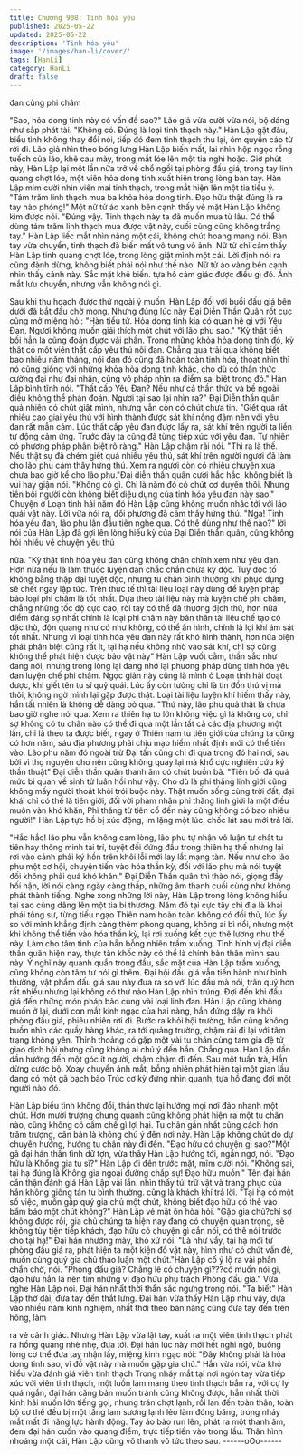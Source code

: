 ```yaml
---
title: Chương 908: Tinh hóa yêu
published: 2025-05-22
updated: 2025-05-22
description: 'Tinh hóa yêu'
image: '/images/han-li/cover/'
tags: [HanLi]
category: HanLi
draft: false
---
```


đan cùng phi châm

"Sao, hỏa dong tinh này có vấn đề sao?" Lão giả vừa cười vừa
nói, bộ dáng như sắp phát tài.
"Không có. Đúng là loại tinh thạch này." Hàn Lập gật đầu, biểu
tình không thay đổi nói, tiếp đó đem tinh thạch thu lại, ôm quyền
cáo từ rời đi.
Lão giả nhìn theo bóng lưng Hàn Lập biến mất, lại nhìn hộp ngọc
rỗng tuếch của lão, khẽ cau mày, trong mắt lóe lên một tia nghi
hoặc.
Giờ phút này, Hàn Lập lại một lần nữa trở về chổ ngồi tại phòng
đấu giá, trong tay linh quang chợt lóe, một viên hỏa dong tinh xuất
hiện trong lòng bàn tay. Hàn Lập mỉm cười nhìn viên mai tinh
thạch, trong mắt hiện lên một tia tiếu ý.
"Tám trăm linh thạch mua ba khỏa hỏa dong tinh. Đạo hữu thật
đúng là ra tay hào phóng!" Một nữ tử áo xanh bên cạnh thấy vẻ
mặt Hàn Lập không kìm được nói.
"Đúng vậy. Tinh thạch này ta đã muốn mua từ lâu. Có thể dùng
tám trăm linh thạch mua được vật này, cuối cùng cũng không
trắng tay." Hàn Lập liếc mắt nhìn nàng một cái, không chút hoang
mang nói. Bàn tay vừa chuyển, tinh thạch đã biến mất vô tung vô
ảnh.
Nữ tử chỉ cảm thấy Hàn Lập tinh quang chợt lóe, trong lòng giật
mình một cái. Lời định nói ra cũng đành dừng, không biết phải nói
như thế nào. Nữ tử áo vàng bên cạnh nhìn thấy cảnh này. Sắc
mặt khẽ biến. tựa hồ cảm giác được điều gì đó. Ánh mắt lưu
chuyển, nhưng vẫn không nói gì.

Sau khi thu hoạch được thứ ngoài ý muốn. Hàn Lập đối với buổi
đấu giá bên dưới đã bắt đầu chờ mong. Nhưng đúng lúc này Đại
Diễn Thần Quân rốt cục cũng mở miệng hỏi: "Hàn tiểu tử. Hỏa
dong tinh kia có quan hệ gì với Yêu Đan. Ngươi không muốn giải
thích một chút với lão phu sao."
"Kỳ thật tiền bối hẳn là cũng đoán được vài phần. Trong những
khỏa hỏa dong tinh đó, kỳ thật có một viên thất cấp yêu thú nội
đan. Chẳng qua trải qua không biết bao nhiêu năm tháng, nội đan
đó cũng đã hoàn toàn tinh hóa, thoạt nhìn thì nó cũng giống với
những khỏa hỏa dong tinh khác, cho dù có thần thức cường đại
như đại nhân, cũng vô pháp nhìn ra điểm sai biệt trong đó."
Hàn Lập bình tĩnh nói.
"Thất cấp Yêu Đan? Nếu như cả thần thức và bề ngoài điều
không thể phán đoán. Ngươi tại sao lại nhìn ra?"
Đại Diễn thần quân quả nhiên có chút giật mình, nhưng vẫn còn
có chút chưa tin. "Giết qua rất nhiều cao giai yêu thú với hình
thành được sát khí nồng đậm nên với yêu đan rất mẫn cảm. Lúc
thất cấp yêu đan được lấy ra, sát khí trên người ta liền tự động
cảm ứng. Trước đây ta cũng đã từng tiếp xúc với yêu đan. Tự
nhiên có phương pháp phân biệt rõ ràng." Hàn Lập chậm rãi nói.
"Thì ra là thế. Nếu thật sự đã chém giết quá nhiều yêu thú, sát khí
trên người ngươi đã làm cho lão phu cảm thấy hứng thú. Xem ra
ngươi còn có nhiều chuyện xưa chưa bao giờ kể cho lão phu."Đại
diễn thần quân cười hắc hắc, không biết là vui hay giận nói.
"Không có gì. Chỉ là năm đó có chút cơ duyên thôi. Nhưng tiền bối
người còn không biết diệu dụng của tinh hóa yêu đan này sao."
Chuyện ở Loạn tinh hải năm đó Hàn Lập cũng không muốn nhắc
tới với lão quái vật này. Lời vừa nói ra, đối phương đã cảm thấy
hứng thú.
"Nga! Tinh hóa yêu đan, lão phu lần đầu tiên nghe qua. Có thể
dùng như thế nào?" lời nói của Hàn Lập đã gợi lên lòng hiếu kỳ
của Đại Diễn thần quân, cũng không hỏi nhiều về chuyện yêu thú

nữa.
"Kỳ thật tinh hóa yêu đan cũng không chân chính xem như yêu
đan. Hơn nữa nếu là làm thuốc luyện đan chắc chắn chứa kỳ độc.
Tuy độc tố không bằng thập đại tuyệt độc, nhưng tu chân bình
thường khi phục dụng sẽ chết ngay lập tức. Trên thực tế thì tài
liệu loại này dùng để luyện pháp bảo loại phi châm là tốt nhất.
Dựa theo tài liệu này mà luyện chế phi châm, chẳng những tốc độ
cực cao, rời tay có thể đả thương địch thủ, hơn nữa điểm đáng sợ
nhất chính là loại phi châm này bản thân tài liệu chế tạo có đặc
thù, độn quang như có như không, có thể ẩn hình, chính là lợi khí
ám sát tốt nhất. Nhưng vì loại tinh hóa yêu đan này rất khó hình
thành, hơn nữa biện phát phân biệt cũng rất ít, tại hạ nếu không
nhờ vào sát khí, chỉ sợ cũng không thể phát hiện được bảo vật
này" Hàn Lập vuốt cằm, thần sắc như đang nói, nhưng trong lòng
lại đang nhớ lại phương pháp dùng tinh hóa yêu đan luyện chế
phi châm.
Ngọc giản này cũng là mình ở Loạn tinh hải đoạt được, khi giết
tên tu sĩ quỷ quái. Lúc ấy còn tưởng chỉ là tin đồn thú vị mà thôi,
không ngờ mình lại gặp được thật. Loại tài liệu luyện khí hiếm
thấy này, hắn tất nhiên là không dễ dàng bỏ qua.
"Thứ này, lão phu quả thật là chưa bao giờ nghe nói qua. Xem ra
thiên hạ to lớn không việc gì là không có, chỉ sợ không có tu chân
nào có thể đi qua một lần tất cả các địa phương một lần, chỉ là
theo ta được biết, ngay ở Thiên nam tu tiên giới của chúng ta
cũng có hơn năm, sáu địa phương phải chịu mạo hiểm nhất định
mới có thể tiến vào. Lão phu năm đó ngoài trừ Đại tấn cũng chỉ đi
qua trong đó hai nơi, sau bởi vì thọ nguyên cho nên cũng không
quay lại mà khổ cực nghiên cứu ký thần thuật" Đại diễn thần quân
thanh âm có chút buồn bã.
"Tiền bối đã quá mức bi quan về sinh tử luân hồi như vậy. Cho dù
là phi thăng linh giới cũng không mấy người thoát khỏi trói buộc
này. Thật muốn sống cùng trời đất, đại khái chỉ có thể là tiên giới,
đối vời phàm nhân phi thăng linh giới là một điều muôn vàn khó
khăn, Phi thăng từ tiên cổ đến này cũng không có bao nhiêu
người!" Hàn Lập tực hồ bị xúc động, im lặng một lúc, chốc lát sau
mới trả lời.

"Hắc hắc! lão phu vẫn không cam lòng, lão phu tự nhận vô luận tư
chất tu tiên hay thông minh tài trí, tuyệt đối đứng đầu trong thiên
hạ thế nhưng lại rơi vào cảnh phải ký hồn trên khôi lỗi mới lay lắt
mạng tàn. Nếu như cho lão phu một cơ hội, chuyện tiến vào hóa
thần kỳ, đối với lão phu mà nói tuyệt đối không phải quá khó
khăn."
Đại Diễn Thần quân thì thào nói, giọng đầy hối hận, lời nói càng
ngày càng thấp, những âm thanh cuối cùng như không phát thành
tiếng.
Nghe xong những lời này, Hàn Lập trong lòng không hiểu tại sao
cũng dâng lên một tia bi thương. Năm đó tại cực tây chi địa là
khai phái tông sư, từng tiếu ngạo Thiên nam hoàn toàn không có
đối thủ, lúc ấy so với mình khẳng định càng thêm phong quang,
không ai bì nổi, nhưng một khi không thể tiến vào hóa thần kỳ, lại
rơi xuống kết cục thê lương như thế này. Làm cho tâm tình của
hắn bỗng nhiên trầm xuống. Tình hình vị đại diễn thần quân hiện
nay, thực tàn khốc này có thể là chính bản thân mình sau này.
Ý nghĩ này quanh quẩn trong đầu, sắc mặt của Hàn Lập trầm
xuống, cũng không còn tâm tư nói gì thêm. Đại hội đấu giá vẫn
tiến hành như bình thường, vật phẩm đấu giá sau này đưa ra so
với lúc đầu mà nói, trân quý hơn rất nhiều nhưng lại không có thứ
nào Hàn Lập nhìn trúng. Đợi đến khi đấu giá đến những món
pháp bảo cùng vài loại linh đan. Hàn Lập cũng không muốn ở lại,
dưới con mắt kinh ngạc của hai nàng, hắn đứng dậy ra khỏi
phòng đấu giá, phiêu nhiên rời đi.
Bước ra khỏi hội trường, hắn cũng không buồn nhìn các quầy
hàng khác, ra tới quảng trường, chậm rãi đi lại với tâm trạng
không yên. Thỉnh thoảng có gặp một vài tu chân cùng tam gia đệ
tử giao dịch hội nhưng cũng không ai chú ý đến hắn. Chẳng qua.
Hàn Lập dần dần hướng đến một góc ít người, chậm chậm đi
đến.
Sau một tuần trà, Hắn dừng cước bộ. Xoay chuyển ánh mắt,
bỗng nhiên phát hiện tại một gian lầu đang có một gã bạch bào
Trúc cơ kỳ đứng nhìn quanh, tựa hồ đang đợi một người nào đó.

Hàn Lập biểu tình không đổi, thần thức lại hướng mọi nơi đảo
nhanh một chút. Hơn mười trượng chung quanh cũng không phát
hiện ra một tu chân nào, cũng không có cấm chế gì lợi hại. Tu
chân gần nhất cũng cách hơn trăm trượng, căn bản là không chú
ý đến nơi này.
Hàn Lập không chút do dự chuyển hướng, hướng tu chân này đi
đến. "Đạo hữu có chuyện gì sao?"Một gã đại hán thần tình dữ
tợn, vừa thấy Hàn Lập hướng tới, ngẩn ngơ, nói.
"Đạo hữu là Khổng gia tu sĩ?" Hàn Lập đi đến trước mặt, mĩm
cười nói.
"Không sai, tại hạ đúng là Khổng gia ngoại đường chấp sự! Đạo
hữu muốn." Tên đại hán cẩn thận đánh giá Hàn Lập vài lần. nhìn
thấy túi trữ vật và trang phục của hắn không giống tán tu bình
thường. cũng là khách khí trả lời.
"Tại hạ có một số việc, muốn gặp quý gia chủ một chút, không
biết đạo hữu có thể vào bẩm báo một chút không?" Hàn Lập vẻ
mặt ôn hòa hỏi.
"Gặp gia chủ?chỉ sợ không được rồi, gia chủ chúng ta hiện nay
đang có chuyện quan trọng, sẽ không tùy tiện tiếp khách, đạo hữu
có chuyện gì cần nói, có thể nói trước cho tại hạ!" Đại hán
nhướng mày, khó xử nói.
"Là như vầy, tại hạ mới từ phòng đấu giá ra, phát hiện ta một kiện
đồ vật này, hình như có chút vấn đề, muốn cùng quý gia chủ thảo
luận một chút."Hàn Lập cố ý lộ ra vài phần chần chờ, nói.
"Phòng đấu giá? Chẳng lẽ có chuyện gì???có muốn nói gì, đạo
hữu hẳn là nên tìm những vị đạo hữu phụ trách Phòng đấu giá."
Vừa nghe Hàn Lập nói. Đại hán nhất thời thần sắc ngưng trọng
nói.
"Ta biết" Hàn Lập thở dài, đưa tay đến thắt lưng.
Đại hán vừa thấy Hàn Lập như vậy, dựa vào nhiều năm kinh
nghiệm, nhất thời theo bản năng cũng đưa tay đến trên hông, làm

ra vẻ cảnh giác. Nhưng Hàn Lập vừa lật tay, xuất ra một viên tinh
thạch phát ra hồng quang nhè nhẹ, đưa tới. Đại hán lúc này mới
hết nghi ngờ, buông lỏng cơ thể đưa tay nhận lấy, miệng kinh
ngạc nói:
"Đây không phải là hỏa dong tinh sao, vì đồ vật này mà muốn gặp
gia chủ."
Hắn vừa nói, vừa khó hiểu vừa đánh giá viên tinh thạch Trong
nháy mắt tại nơi ngón tay vừa tiếp xúc với viên tinh thạch, một
luồn lam mang theo tinh thạch bắn ra, với cự ly quá ngắn, đại hán
căng bản muốn tránh cũng không được, hắn nhất thời kinh hãi
muốn lớn tiếng gọi, nhưng trán chợt lạnh, rồi lan đến toàn thân,
toàn bộ cơ thể đều bị một tầng lam sương lạnh lẻo làm đóng
băng, trong nháy mắt mất đi năng lực hành động.
Tay áo bào run lên, phát ra một thanh âm, đem đại hán cuốn vào
quang điểm, trực tiếp tiến vào trong lầu. Thân hình nhoáng một
cái, Hàn Lập cũng vô thanh vô tức theo sau.
------oOo------
